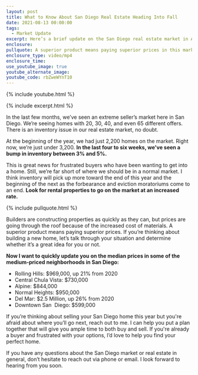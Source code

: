 ```yaml
---
layout: post
title: What to Know About San Diego Real Estate Heading Into Fall
date: 2021-08-13 00:00:00
tags:
  - Market Update
excerpt: Here’s a brief update on the San Diego real estate market in August 2021.
enclosure:
pullquote: A superior product means paying superior prices in this market.
enclosure_type: video/mp4
enclosure_time:
use_youtube_image: true
youtube_alternate_image:
youtube_code: rbZweWYnT10
---
```

{% include youtube.html %}

{% include excerpt.html %}

In the last few months, we’ve seen an extreme seller’s market here in San Diego. We’re seeing homes with 20, 30, 40, and even 65 different offers. There is an inventory issue in our real estate market, no doubt.

At the beginning of the year, we had just 2,200 homes on the market. Right now, we’re just under 3,200. **In the last four to six weeks, we've seen a bump in inventory between 3% and 5%.&nbsp;**

This is great news for frustrated buyers who have been wanting to get into a home. Still, we’re far short of where we should be in a normal market. I think inventory will pick up more toward the end of this year and the beginning of the next as the forbearance and eviction moratoriums come to an end. **Look for rental properties to go on the market at an increased rate.**

{% include pullquote.html %}

Builders are constructing properties as quickly as they can, but prices are going through the roof because of the increased cost of materials. A superior product means paying superior prices. If you’re thinking about building a new home, let’s talk through your situation and determine whether it’s a great idea for you or not.

**Now I want to quickly update you on the median prices in some of the medium-priced neighborhoods in San Diego:**

* Rolling Hills: $969,000, up 21% from 2020
* Central Chula Vista: $730,000
* Alpine: $844,000
* Normal Heights: $950,000
* Del Mar: $2.5 Million, up 26% from 2020
* Downtown San&nbsp; Diego: $599,000

If you’re thinking about selling your San Diego home this year but you're afraid about where you’ll go next, reach out to me. I can help you put a plan together that will give you ample time to both buy and sell. If you're already a buyer and frustrated with your options, I’d love to help you find your perfect home.

If you have any questions about the San Diego market or real estate in general, don’t hesitate to reach out via phone or email. I look forward to hearing from you soon.
